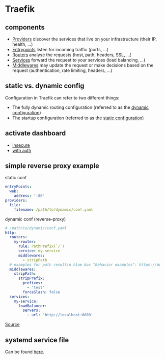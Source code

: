 # Traefik

## components

- [Providers](https://doc.traefik.io/traefik/providers/overview/) discover the services that live on your infrastructure (their IP, health, ...)
- [Entrypoints](https://doc.traefik.io/traefik/routing/entrypoints/) listen for incoming traffic (ports, ...)
- [Routers](https://doc.traefik.io/traefik/routing/routers/) analyse the requests (host, path, headers, SSL, ...)
- [Services](https://doc.traefik.io/traefik/routing/services/) forward the request to your services (load balancing, ...)
- [Middlewares](https://doc.traefik.io/traefik/middlewares/overview/) may update the request or make decisions based on the request (authentication, rate limiting, headers, ...)

## static vs. dynamic config

Configuration in Traefik can refer to two different things:

- The fully dynamic routing configuration (referred to as the [dynamic configuration](https://doc.traefik.io/traefik/getting-started/configuration-overview/#the-dynamic-configuration))
- The startup configuration (referred to as the [static configuration](https://doc.traefik.io/traefik/getting-started/configuration-overview/#the-static-configuration))

## activate dashboard 

- [insecure](https://doc.traefik.io/traefik/operations/dashboard/#insecure-mode)
- [with auth ](https://doc.traefik.io/traefik/operations/dashboard/#secure-mode)

## simple reverse proxy example

static conf

```yaml
entryPoints:
  web:
    address: ':80'
providers:
  file:
    filename: /path/to/dynamic/conf.yaml
```

dynamic conf (reverse-proxy)

```yaml
# /path/to/dynamic/conf.yaml
http:
  routers:
    my-router:
      rule: PathPrefix(`/`)
      service: my-service
      middlewares:
        - stripPath
  # examples for path resultin blue box "Behavior examples": https://doc.traefik.io/traefik/middlewares/http/stripprefix/#forceslash
  middlewares:
    stripPath:
      stripPrefix:
        prefixes:
          - "test"
        forceSlash: false
  services:
    my-service:
      loadBalancer:
        servers:
          - url: 'http://localhost:8080'
```

[Source](https://stackoverflow.com/questions/60227270/simple-reverse-proxy-example-with-traefik)

## systemd service file

Can be found [here](https://github.com/traefik/traefik/blob/master/contrib/systemd/traefik.service).
